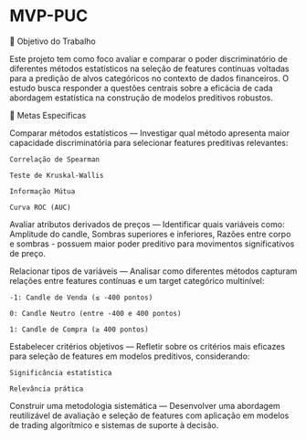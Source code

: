 # MVP-PUC

🎯 Objetivo do Trabalho

Este projeto tem como foco avaliar e comparar o poder discriminatório de diferentes métodos estatísticos na seleção de features contínuas voltadas para a predição de alvos categóricos no contexto de dados financeiros.
O estudo busca responder a questões centrais sobre a eficácia de cada abordagem estatística na construção de modelos preditivos robustos.

📌 Metas Específicas

  Comparar métodos estatísticos — Investigar qual método apresenta maior capacidade discriminatória para selecionar features preditivas relevantes:

    Correlação de Spearman

    Teste de Kruskal-Wallis

    Informação Mútua

    Curva ROC (AUC)

  Avaliar atributos derivados de preços — Identificar quais variáveis como:  Amplitude do candle, Sombras superiores e inferiores, Razões entre corpo e sombras - possuem maior poder preditivo para movimentos significativos de preço.

Relacionar tipos de variáveis — Analisar como diferentes métodos capturam relações entre features contínuas e um target categórico multinível:

    -1: Candle de Venda (≤ -400 pontos)

    0: Candle Neutro (entre -400 e 400 pontos)

    1: Candle de Compra (≥ 400 pontos)

Estabelecer critérios objetivos — Refletir sobre os critérios mais eficazes para seleção de features em modelos preditivos, considerando:

    Significância estatística

    Relevância prática

Construir uma metodologia sistemática — Desenvolver uma abordagem reutilizável de avaliação e seleção de features com aplicação em modelos de trading algorítmico e sistemas de suporte à decisão.
